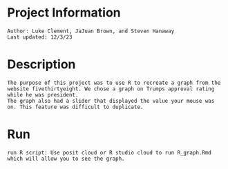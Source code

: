 # Project Information 
    Author: Luke Clement, JaJuan Brown, and Steven Hanaway
    Last updated: 12/3/23

# Description
    The purpose of this project was to use R to recreate a graph from the website fivethirtyeight. We chose a graph on Trumps approval rating while he was president.
    The graph also had a slider that displayed the value your mouse was on. This feature was difficult to duplicate.

# Run
    run R script: Use posit cloud or R studio cloud to run R_graph.Rmd which will allow you to see the graph.